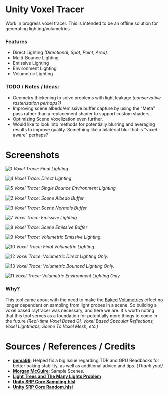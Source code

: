 # Unity Voxel Tracer

Work in progress voxel tracer. This is intended to be an offline solution for generating lighting/volumetrics.

### Features
- Direct Lighting *(Directional, Spot, Point, Area)*
- Multi-Bounce Lighting
- Emissive Lighting
- Environment Lighting
- Volumetric Lighting

### TODO / Notes / Ideas:
- Geometry thickening to solve problems with light leakage *(conservative rasterization perhaps?)*
- Improving scene albedo/emissive buffer capture by using the "Meta" pass rather than a replacement shader to support custom shaders.
- Optimizing Scene Voxelization even further.
- Would like to look into methods for potentially blurring and averaging results to improve quality. Something like a bilaterial blur that is "voxel aware" perhaps?

# Screenshots

![1](GithubContent/1.png)
*Voxel Trace: Final Lighting*

![4](GithubContent/4.png)
*Voxel Trace: Direct Lighting*

![5](GithubContent/5.png)
*Voxel Trace: Single Bounce Environment Lighting.*

![2](GithubContent/2.png)
*Voxel Trace: Scene Albedo Buffer*

![3](GithubContent/3.png)
*Voxel Trace: Scene Normals Buffer*

![7](GithubContent/7.png)
*Voxel Trace: Emissive Lighting*

![8](GithubContent/8.png)
*Voxel Trace: Scene Emissive Buffer*

![9](GithubContent/9.png)
*Voxel Trace: Volumetric Emissive Lighting.*

![10](GithubContent/10.png)
*Voxel Trace: Final Volumetric Lighting.*

![12](GithubContent/12.png)
*Voxel Trace: Volumetric Direct Lighting Only.*

![13](GithubContent/13.png)
*Voxel Trace: Volumetric Bounced Lighting Only.*

![11](GithubContent/11.png)
*Voxel Trace: Volumetric Environment Lighting Only.*

### Why?

This tool came about with the need to make the [Baked Volumetrics](https://github.com/frostbone25/Unity-Baked-Volumetrics) effect no longer dependent on sampling from light probes in a scene. So building a voxel based raytracer was necessary, and here we are. It's worth noting that this tool serves as a foundation for potentially more things to come in the future *(Real-time Voxel Based GI, Voxel Based Specular Reflections, Voxel Lightmaps, Scene To Voxel Mesh, etc.)*

# Sources / References / Credits
- **[pema99](https://gist.github.com/pema99)**: Helped fix a big issue regarding TDR and GPU Readbacks for better baking stability, as well as additional advice and tips. *(Thank you!)*
- **[Morgan McGuire](https://casual-effects.com/data/)**:  Sample Scenes.
- **[Light Trees and The Many Lights Problem](https://psychopath.io/post/2020_04_20_light_trees)**
- **[Unity SRP Core Sampling.hlsl](https://github.com/needle-mirror/com.unity.render-pipelines.core/blob/master/ShaderLibrary/Sampling/Sampling.hlsl)**
- **[Unity SRP Core Random.hlsl](https://github.com/needle-mirror/com.unity.render-pipelines.core/blob/master/ShaderLibrary/Random.hlsl)**